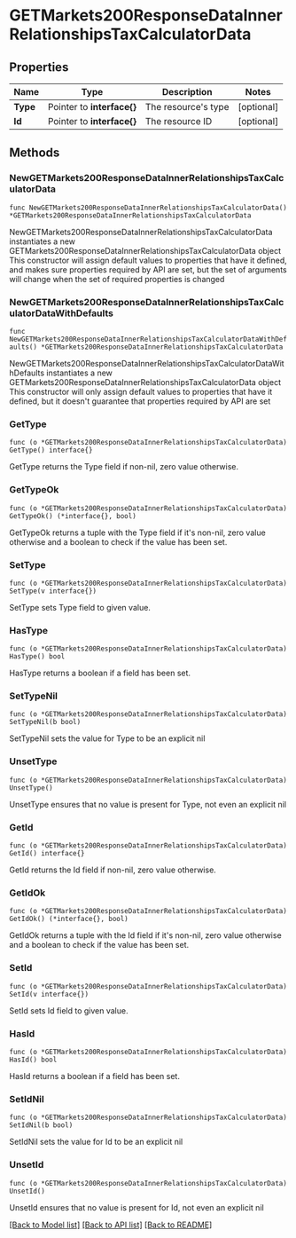 # GETMarkets200ResponseDataInnerRelationshipsTaxCalculatorData

## Properties

Name | Type | Description | Notes
------------ | ------------- | ------------- | -------------
**Type** | Pointer to **interface{}** | The resource&#39;s type | [optional] 
**Id** | Pointer to **interface{}** | The resource ID | [optional] 

## Methods

### NewGETMarkets200ResponseDataInnerRelationshipsTaxCalculatorData

`func NewGETMarkets200ResponseDataInnerRelationshipsTaxCalculatorData() *GETMarkets200ResponseDataInnerRelationshipsTaxCalculatorData`

NewGETMarkets200ResponseDataInnerRelationshipsTaxCalculatorData instantiates a new GETMarkets200ResponseDataInnerRelationshipsTaxCalculatorData object
This constructor will assign default values to properties that have it defined,
and makes sure properties required by API are set, but the set of arguments
will change when the set of required properties is changed

### NewGETMarkets200ResponseDataInnerRelationshipsTaxCalculatorDataWithDefaults

`func NewGETMarkets200ResponseDataInnerRelationshipsTaxCalculatorDataWithDefaults() *GETMarkets200ResponseDataInnerRelationshipsTaxCalculatorData`

NewGETMarkets200ResponseDataInnerRelationshipsTaxCalculatorDataWithDefaults instantiates a new GETMarkets200ResponseDataInnerRelationshipsTaxCalculatorData object
This constructor will only assign default values to properties that have it defined,
but it doesn't guarantee that properties required by API are set

### GetType

`func (o *GETMarkets200ResponseDataInnerRelationshipsTaxCalculatorData) GetType() interface{}`

GetType returns the Type field if non-nil, zero value otherwise.

### GetTypeOk

`func (o *GETMarkets200ResponseDataInnerRelationshipsTaxCalculatorData) GetTypeOk() (*interface{}, bool)`

GetTypeOk returns a tuple with the Type field if it's non-nil, zero value otherwise
and a boolean to check if the value has been set.

### SetType

`func (o *GETMarkets200ResponseDataInnerRelationshipsTaxCalculatorData) SetType(v interface{})`

SetType sets Type field to given value.

### HasType

`func (o *GETMarkets200ResponseDataInnerRelationshipsTaxCalculatorData) HasType() bool`

HasType returns a boolean if a field has been set.

### SetTypeNil

`func (o *GETMarkets200ResponseDataInnerRelationshipsTaxCalculatorData) SetTypeNil(b bool)`

 SetTypeNil sets the value for Type to be an explicit nil

### UnsetType
`func (o *GETMarkets200ResponseDataInnerRelationshipsTaxCalculatorData) UnsetType()`

UnsetType ensures that no value is present for Type, not even an explicit nil
### GetId

`func (o *GETMarkets200ResponseDataInnerRelationshipsTaxCalculatorData) GetId() interface{}`

GetId returns the Id field if non-nil, zero value otherwise.

### GetIdOk

`func (o *GETMarkets200ResponseDataInnerRelationshipsTaxCalculatorData) GetIdOk() (*interface{}, bool)`

GetIdOk returns a tuple with the Id field if it's non-nil, zero value otherwise
and a boolean to check if the value has been set.

### SetId

`func (o *GETMarkets200ResponseDataInnerRelationshipsTaxCalculatorData) SetId(v interface{})`

SetId sets Id field to given value.

### HasId

`func (o *GETMarkets200ResponseDataInnerRelationshipsTaxCalculatorData) HasId() bool`

HasId returns a boolean if a field has been set.

### SetIdNil

`func (o *GETMarkets200ResponseDataInnerRelationshipsTaxCalculatorData) SetIdNil(b bool)`

 SetIdNil sets the value for Id to be an explicit nil

### UnsetId
`func (o *GETMarkets200ResponseDataInnerRelationshipsTaxCalculatorData) UnsetId()`

UnsetId ensures that no value is present for Id, not even an explicit nil

[[Back to Model list]](../README.md#documentation-for-models) [[Back to API list]](../README.md#documentation-for-api-endpoints) [[Back to README]](../README.md)


